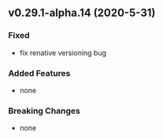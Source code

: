 ## v0.29.1-alpha.14 (2020-5-31)

### Fixed

- fix renative versioning bug

### Added Features

- none

### Breaking Changes

- none

